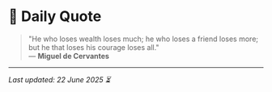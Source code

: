 # 📜 Daily Quote

> "He who loses wealth loses much; he who loses a friend loses more; but he that loses his courage loses all."  
> — **Miguel de Cervantes**

---

_Last updated: 22 June 2025 ⏳_
